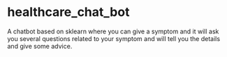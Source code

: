 # healthcare_chat_bot
A chatbot based on sklearn where you can give a symptom and it will ask you several questions related to your symptom and will tell you the details and give some advice.
